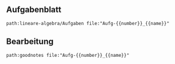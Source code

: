 
## Aufgabenblatt
```expander
path:lineare-algebra/Aufgaben file:"Aufg-{{number}}_{{name}}"
```

## Bearbeitung

```expander
path:goodnotes file:"Aufg-{{number}}_{{name}}"
```